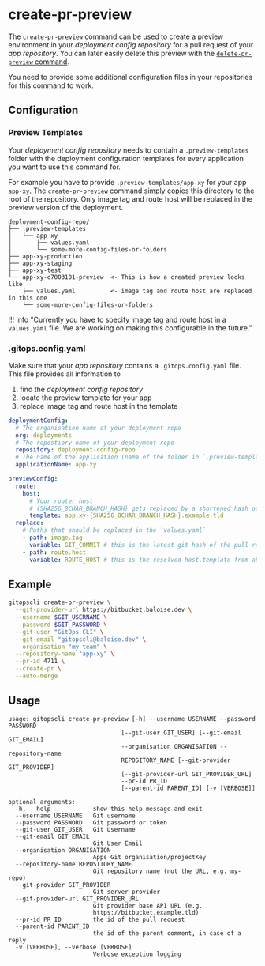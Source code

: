 # create-pr-preview

The `create-pr-preview` command can be used to create a preview environment in your *deployment config repository* for a pull request of your *app repository*. You can later easily delete this preview with the [`delete-pr-preview` command](/gitopscli/commands/delete-pr-preview/).

You need to provide some additional configuration files in your repositories for this command to work. 

## Configuration
### Preview Templates

Your *deployment config repository* needs to contain a `.preview-templates` folder with the deployment configuration templates for every application you want to use this command for.

For example you have to provide `.preview-templates/app-xy` for your app `app-xy`. The `create-pr-preview` command simply copies this directory to the root of the repository. Only image tag and route host will be replaced in the preview version of the deployment.

```
deployment-config-repo/
├── .preview-templates
│   └── app-xy
│       ├── values.yaml
│       └── some-more-config-files-or-folders
├── app-xy-production
├── app-xy-staging
├── app-xy-test
└── app-xy-c7003101-preview  <- This is how a created preview looks like
    ├── values.yaml          <- image tag and route host are replaced in this one
    └── some-more-config-files-or-folders
```

!!! info "Currently you have to specify image tag and route host in a `values.yaml` file. We are working on making this configurable in the future."

### .gitops.config.yaml

Make sure that your *app repository* contains a `.gitops.config.yaml` file. This file provides all information to 

1. find the *deployment config repository*
2. locate the preview template for your app
3. replace image tag and route host in the template

```yaml
deploymentConfig:
  # The organisation name of your deployment repo
  org: deployments
  # The repostiory name of your deployment repo
  repository: deployment-config-repo
  # The name of the application (name of the folder in `.preview-templates`)
  applicationName: app-xy

previewConfig:
  route:
    host:
      # Your router host
      # {SHA256_8CHAR_BRANCH_HASH} gets replaced by a shortened hash of your feature branch name
      template: app.xy-{SHA256_8CHAR_BRANCH_HASH}.example.tld
  replace:
    # Paths that should be replaced in the `values.yaml`
    - path: image.tag
      variable: GIT_COMMIT # this is the latest git hash of the pull request branch
    - path: route.host
      variable: ROUTE_HOST # this is the resolved host.template from above
```

## Example

```bash
gitopscli create-pr-preview \
  --git-provider-url https://bitbucket.baloise.dev \
  --username $GIT_USERNAME \
  --password $GIT_PASSWORD \
  --git-user "GitOps CLI" \
  --git-email "gitopscli@baloise.dev" \
  --organisation "my-team" \
  --repository-name "app-xy" \
  --pr-id 4711 \
  --create-pr \
  --auto-merge
```

## Usage
```
usage: gitopscli create-pr-preview [-h] --username USERNAME --password PASSWORD
                                [--git-user GIT_USER] [--git-email GIT_EMAIL]
                                --organisation ORGANISATION --repository-name
                                REPOSITORY_NAME [--git-provider GIT_PROVIDER]
                                [--git-provider-url GIT_PROVIDER_URL]
                                --pr-id PR_ID
                                [--parent-id PARENT_ID] [-v [VERBOSE]]

optional arguments:
  -h, --help            show this help message and exit
  --username USERNAME   Git username
  --password PASSWORD   Git password or token
  --git-user GIT_USER   Git Username
  --git-email GIT_EMAIL
                        Git User Email
  --organisation ORGANISATION
                        Apps Git organisation/projectKey
  --repository-name REPOSITORY_NAME
                        Git repository name (not the URL, e.g. my-repo)
  --git-provider GIT_PROVIDER
                        Git server provider
  --git-provider-url GIT_PROVIDER_URL
                        Git provider base API URL (e.g.
                        https://bitbucket.example.tld)
  --pr-id PR_ID         the id of the pull request
  --parent-id PARENT_ID
                        the id of the parent comment, in case of a reply
  -v [VERBOSE], --verbose [VERBOSE]
                        Verbose exception logging
```
